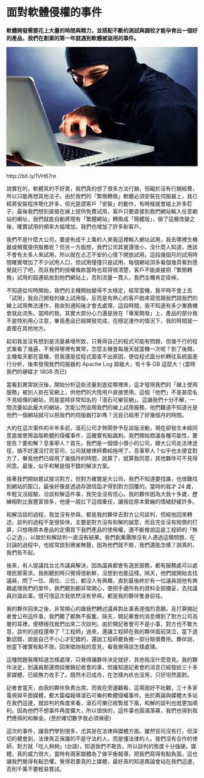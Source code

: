 # 面對軟體侵權的事件

**軟體開發需要花上大量的時間與精力，並搭配不斷的測試與調校才能孕育出一個好的產品，我們在創業的第一年就遇到軟體被盜用的事件。**

<p align="center"><img src="images/10011-12040500225470.jpg" /></p>
http://bit.ly/1VH67re 
  
說實在的，軟體真的不好賣，我們真的想了很多方法行銷，但礙於沒有行銷經費，所以只能再想其他法子。由於我們的「繁簡轉換」軟體必須安裝在伺服器上，我已經將安裝程序簡化許多，但光是請客戶「安裝」的動作，有時候就會碰上許多釘子。最後我們想到直接在線上提供免費試用，客戶只要直接到我們網站輸入任意網站的網址，我們就能自動將現有「繁體網站」轉換成「簡體版」，做了這層改變之後，確實試用的頻率大幅增加，我們也增加了許多新客戶。

我們不是什麼大公司，要是有成千上萬的人來我這裡輸入網址試用，我去哪裡生機器或頻寬提供服務呢？但另一方面想，我們公司其實還很小，沒什麼人知道，應該不會有太多人來試用，所以就在忐忑不安的心情下開放試用。這段幾個月的試用時間確實增加了不少試用人口，但試用僅僅只是試用，每個網站頂多看個幾頁看到感覺就行了吧，而且我們的授權條款當時也寫得很清楚，客戶不能直接把「繁簡轉換」試用的超連結放到他們網站上，否則流量一貫入，我們主機肯定掛掉。

不知道從何時開始，我們的主機開始變得不太穩定，經常當機，我平時不會上去「試用」我自己開發的線上試用版，反而是有熱心的客戶跑來寫信跟我們說我們的線上試用無法運作，我收到通知後才會去處理，這段時間，我不知道有多少業務機會就此流失。當時的我，其實大部分心力還是放在「專案開發」上，產品的部分我不是特別用心注意，畢竟產品已經開發完成，在穩定運作的情況下，我的時間就一直擺在其他地方。

起初我並沒有想到是流量暴增所致，只覺得自己的程式可能有問題，但幾千行的程式重看了幾遍，不覺得哪裡有異常，怎麼主機會每幾天就當機一次呢？到了後期，主機每天都在當機，但我還是從程式面查不出原因，便從程式面分析轉往系統面進行分析，後來發現我們伺服器的 Apache Log 超級大，有十多 GB 這麼大！(當時我們的硬碟才 18GB 而已)

當看到異常狀況後，開始分析這些流量到底從哪裡來，這才發現我們的「線上使用服務」被別人掛在官網上，供他們的大陸用戶直接使用。這個「他們」不是甚麼名不見經傳的網站，而是當時非常知名的「滾石可樂官網」。這讓我們十分不解，一間流量如此龐大的網站，怎能公然盜用我們的線上試用服務，他們難道不知道光是他們一個網站就可以把我們的伺服器打趴嗎？況且已經用了好幾個月的時間。

大約在這次事件的半年多前，滾石公司才熱鬧參予反盜版活動，現在卻發生未經同意直接使用盜版軟體的侵權事件，這確實有點諷刺。我們開始商議各種可能性，要提告？要和解？息事寧人？首先，我們是一個很小很小的公司，跟大公司走法律途徑，搞不好還沒打完官司，公司就被律師費給拖垮了。息事寧人？似乎也太便宜對方了，畢竟他們已經用了幾個月的時間，說算了，就算我同意，其他夥伴可不見得同意。最後，似乎和解是個不錯的解決方案。

接著我們開始嘗試接洽對方，但對方確實是大公司，我們不知道要找誰，也很難找到網站的窗口，最後好像是透過存證信函才得到對方回覆的。當時的我才 24 歲，年輕又沒經驗，洽談和解這件事，我完全沒有信心。我的夥伴因為大我十多歲，歷練相對比我豐富很多，他便一肩扛下這個重任，讓我從原本緊繃的情緒舒緩許多。

和解洽談的過程，我並沒有參與，都是我的夥伴去對方公司談判，但經他回來轉述，談判的過程不是很愉快，主要是對方沒有和解的誠意，而且完全沒有賠償的打算，只想用原本產品的定價買下我們產品的使用權，還不斷推說這是工程師的「無心之過」，以致於和解談判一直沒有結果。我們創業團隊沒有人遇過這類問題，在討論的過程中，也經常談到鴉雀無聲，因為他們就不賠，我們還能怎樣？說真的，我們告不起。

後來，有人提議找台北市議員解決，因為議員都會有選民服務，都有服務處可以處理民眾需求。我剛聽到時只覺得很新鮮，沒想到也能這樣。隔天，他們就開始去找議員，問了一位、兩位、三位，都沒人有興趣，直到最後終於有一位議員說他有興趣處理我們的案件。我們聽到都非常開心，便把手邊所有的資料全部備妥，去找議員討論此事。很可惜這次我依然沒有參與，都是我的夥伴隻身前往。

我的夥伴回來之後，非常開心的跟我們轉述議員對此事表達強烈意願，且打算開記者會公布這件事，我們聽了都無不振奮。隔天，開記著會的消息傳到了對方公司高層的耳裡，便積極找我們出來二次談判。由於開記者會可不是小事，對方也不敢大意，談判的過程還帶了「工程師」過來，還讓工程師在我的夥伴面前哭泣，當下道歉認錯，說是自己不小心才犯錯的，還說工程師要負擔一部分賠償費用。夥伴說，他當下確實有點不捨，回來徵詢我的意見，看我覺得該怎樣處理。

這種問題我哪知道怎樣處理，只覺得讓夥伴決定就好，其他我沒什麼意見。我的夥伴決定，到議員那邊商談撤銷記者會的事，但誰知道記者會的消息已經發給三十多家媒體，已經無力收手了。既然木已成舟，在怎樣內疚也沒用，只好坦然面對。

記者會當天，由我的夥伴負責出席，而我在旁邊觀看，這場面好不壯觀，三十多家電視與平面媒體，都大篇幅報導滾石可樂的軟體侵權事件。由於輿論與媒體大多站在我們這邊，就談判的角度來看，滾石可樂已經暫居下風，和解的談判也就更加順利。因為他們不想事件再度擴大，所以很快的，這件事也圓滿落幕，我們也得到我們應得的和解金。(至於確切數字我必須保密)

這次的事件，讓我們學到很多，尤其是在法律與媒體方面。雖然官司沒有打，但深切的體會到，法律真正保護的不是守法的人，而是懂法律的人。我們沒有合作的律師，對方就「吃人夠夠」(台語)，知道我們不敢告，所以談判的態度十分強硬。媒體，真的威力很大，當時有兩家媒體為了做平衡報導，把我們寫得有點負面，這也讓我們覺得有點恐懼。覺得若要真的上媒體，最好真的知道輿論會站在我們這邊，否則千萬不要輕易嘗試。
